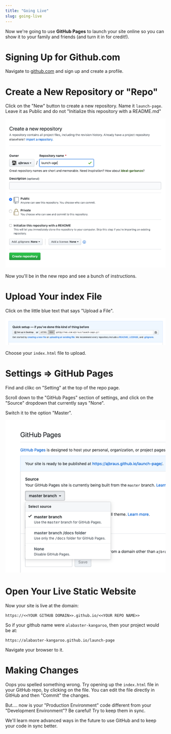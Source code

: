 ```yaml
---
title: "Going Live"
slug: going-live
---
```


Now we're going to use **GitHub Pages** to launch your site online so you can show it to your family and friends (and turn it in for credit!).

# Signing Up for Github.com

Navigate to [github.com](www.github.com) and sign up and create a profile.

# Create a New Repository or "Repo"

Click on the "New" button to create a new repository. Name it `launch-page`. Leave it as Public and do not "Initialize this repository with a README.md"

![New Repo](new-repo.png)

Now you'll be in the new repo and see a bunch of instructions.

# Upload Your index File

Click on the little blue text that says "Upload a File".

![Upload a File](upload-file.png)

Choose your `index.html` file to upload.

# Settings => GitHub Pages

Find and clikc on "Setting" at the top of the repo page.

Scroll down to the "GitHub Pages" section of settings, and click on the "Source" dropdown that currently says "None".

Switch it to the option "Master".

![Master](github-pages.png)

# Open Your Live Static Website

Now your site is live at the domain:

```
https://<<YOUR GITHUB DOMAIN>>.github.io/<<YOUR REPO NAME>>
```

So if your github name were `alabaster-kangaroo`, then your project would be at:

```
https://alabaster-kangaroo.github.io/launch-page
```

Navigate your browser to it.


# Making Changes

Oops you spelled something wrong. Try opening up the `index.html` file in your GitHub repo, by clicking on the file. You can edit the file directly in GitHub and then "Commit" the changes.

But.... now is your "Production Environment" code different from your "Development Environment"? Be careful! Try to keep them in sync.

We'll learn more advanced ways in the future to use GitHub and to keep your code in sync better.
